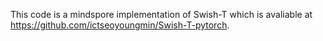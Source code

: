 ﻿This code is a mindspore implementation of Swish-T which is avaliable at https://github.com/ictseoyoungmin/Swish-T-pytorch.
